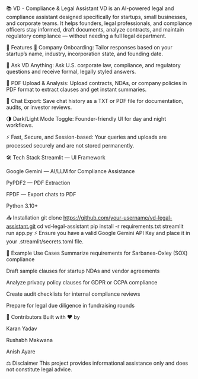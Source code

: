 📚 VD - Compliance & Legal Assistant
VD is an AI-powered legal and compliance assistant designed specifically for startups, small businesses, and corporate teams.
It helps founders, legal professionals, and compliance officers stay informed, draft documents, analyze contracts, and maintain regulatory compliance — without needing a full legal department.

🚀 Features
🧠 Company Onboarding: Tailor responses based on your startup’s name, industry, incorporation state, and founding date.

💬 Ask VD Anything: Ask U.S. corporate law, compliance, and regulatory questions and receive formal, legally styled answers.

📄 PDF Upload & Analysis: Upload contracts, NDAs, or company policies in PDF format to extract clauses and get instant summaries.

📂 Chat Export: Save chat history as a TXT or PDF file for documentation, audits, or investor reviews.

🌗 Dark/Light Mode Toggle: Founder-friendly UI for day and night workflows.

⚡ Fast, Secure, and Session-based: Your queries and uploads are processed securely and are not stored permanently.

🛠️ Tech Stack
Streamlit — UI Framework

Google Gemini — AI/LLM for Compliance Assistance

PyPDF2 — PDF Extraction

FPDF — Export chats to PDF

Python 3.10+

📥 Installation
git clone https://github.com/your-username/vd-legal-assistant.git
cd vd-legal-assistant
pip install -r requirements.txt
streamlit run app.py
⚡ Ensure you have a valid Google Gemini API Key and place it in your .streamlit/secrets.toml file.

📜 Example Use Cases
Summarize requirements for Sarbanes-Oxley (SOX) compliance

Draft sample clauses for startup NDAs and vendor agreements

Analyze privacy policy clauses for GDPR or CCPA compliance

Create audit checklists for internal compliance reviews

Prepare for legal due diligence in fundraising rounds

🙌 Contributors
Built with ❤️ by

Karan Yadav

Rushabh Makwana

Anish Ayare

⚖️ Disclaimer
This project provides informational assistance only and does not constitute legal advice.
